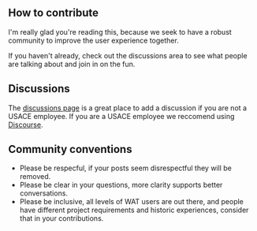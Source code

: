## How to contribute
I'm really glad you're reading this, because we seek to have a robust community to improve the user experience together.

If you haven't already, check out the discussions area to see what people are talking about and join in on the fun.

## Discussions
The [discussions page](https://github.com/HydrologicEngineeringCenter/WAT/discussions) is a great place to add a discussion if you are not a USACE employee. If you are a USACE employee we reccomend using [Discourse](https://discourse.hecdev.net/c/wat/7). 

## Community conventions

- Please be respecful, if your posts seem disrespectful they will be removed.
- Please be clear in your questions, more clarity supports better conversations.
- Please be inclusive, all levels of WAT users are out there, and people have different project requirements and historic experiences, consider that in your contributions.
